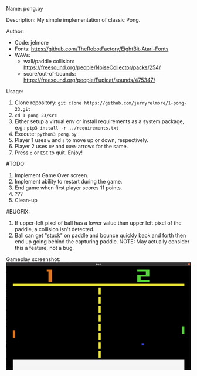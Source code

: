 Name: pong.py

Description: My simple implementation of classic Pong.

Author: 
  - Code: jelmore
  - Fonts: https://github.com/TheRobotFactory/EightBit-Atari-Fonts
  - WAVs: 
    - wall/paddle collision: https://freesound.org/people/NoiseCollector/packs/254/
    - score/out-of-bounds: https://freesound.org/people/Fupicat/sounds/475347/

Usage:
  1. Clone repository: `git clone https://github.com/jerryrelmore/1-pong-23.git`
  2. `cd 1-pong-23/src`
  3. Either setup a virtual env or install requirements as a system package, e.g.: `pip3 install -r ../requirements.txt`
  4. Execute: `python3 pong.py`
  5. Player 1 uses `w` and `s` to move up or down, respectively.
  6. Player 2 uses `UP` and `DOWN` arrows for the same.
  7. Press `q` or `ESC` to quit.
Enjoy!

#TODO:
  1. Implement Game Over screen.
  2. Implement ability to restart during the game.
  3. End game when first player scores 11 points.
  4. ???
  5. Clean-up

#BUGFIX:
  1. If upper-left pixel of ball has a lower value than upper left pixel of the paddle, a collision isn't detected.
  2. Ball can get "stuck" on paddle and bounce quickly back and forth then end up going behind the capturing paddle. NOTE:
     May actually consider this a feature, not a bug.

Gameplay screenshot:
![Gameplay Screenshot](/src/data/images/gameplay_screen.png?raw=true "Gamplay")
